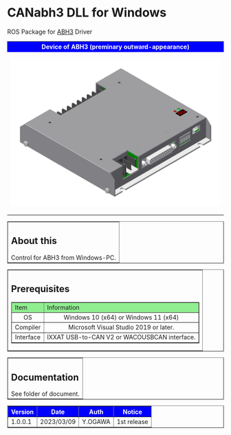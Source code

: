 # CANabh3 DLL for Windows
ROS Package for <a href="https://www.wacogiken.co.jp/agv/abh3.html">ABH3</a> Driver

<table width="100%" border="0">
<tr><th align="center" valign="center" bgcolor="blue"><font color="white">Device of ABH3 (preminary outward-appearance)</font></th></tr>
<tr><td align="center" valign="center">

![](img/abh3.png)
</td></tr>
</table>

<table border="1">
<tr><td><h2>About this</h2>
Control for ABH3 from Windows-PC.
</td></tr></table>


<!-- Prerequisites -->
<table border="1">
<tr><td><h2>Prerequisites</h2>
<table border="1">
<tr>
<td bgcolor="lightgreen">Item</td>
<td bgcolor="lightgreen">Information</td>
</tr>
<tr><td align="center">OS</td><td align="center">Windows 10 (x64) or Windows 11 (x64)</td></tr>
<tr><td align="center">Compiler</td><td align="center">Microsoft Visual Studio 2019 or later.</td></tr>
<tr><td align="center">Interface</td><td align="center">IXXAT USB-to-CAN V2 or WACOUSBCAN interface.</td></tr>
</table>
</td></tr>
</table>





<!-- Document -->
<table border="1">
<tr><td><h2>Documentation</h2>
See folder of document.
</td></tr></table>

<!-- Version table -->
<table border="1">
<tr>
<th bgcolor="blue"><font color="white">Version</font></th>
<th bgcolor="blue"><font color="white">Date</font></th>
<th bgcolor="blue"><font color="white">Auth</font></th>
<th bgcolor="blue"><font color="white">Notice</font></th>
</tr>
<tr>
<td>1.0.0.1</td>
<td>2023/03/09</td>
<td>Y.OGAWA</td>
<td>1st release</td>
</tr>
</table>



